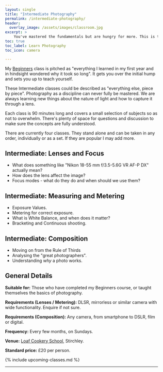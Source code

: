 ```yaml
---
layout: single
title: "Intermediate Photography"
permalink: /intermediate-photography/
header:
  overlay_image: /assets/images/classroom.jpg
excerpt: >
    You've mastered the fundamentals but are hungry for more. This is the next step. 
toc: true
toc_label: Learn Photography
toc_icon: camera

---
```


My [Beginners](/beginners-photography/) class is pitched as "everything I learned in my first year and in hindsight wondered why it took so long". It gets you over the initial hump and sets you up to teach yourself. 

These Intermediate classes could be described as "everything else, piece by piece". Photography as a discipline can never fully be mastered. We are always learning new things about the nature of light and how to capture it through a lens. 

Each class is 90 minutes long and covers a small selection of subjects so as not to overwhelm. There's plenty of space for questions and discussion to make sure the concepts are fully understood. 

There are currently four classes. They stand alone and can be taken in any order, individually or as a set. If they are popular I may add more. 

## Intermediate: Lenses and Focus

- What does something like "Nikon 18-55 mm f/3.5-5.6G VR AF-P DX" actually mean?
- How does the lens affect the image? 
- Focus modes - what do they do and when should we use them?

## Intermediate: Measuring and Metering

- Exposure Values.
- Metering for correct exposure.
- What is White Balance, and when does it matter? 
- Bracketing and Continuous shooting.

## Intermediate: Composition

- Moving on from the Rule of Thirds
- Analysing the "great photographers". 
- Understanding *why* a photo works. 


## General Details

**Suitable for:** Those who have completed my Beginners course, or taught themselves the basics of photography. 

**Requirements (Lenses / Metering):** DLSR, mirrorless or similar camera with wide functionality. Enquire if not sure. 

**Requirements (Composition):** Any camera, from smartphone to DSLR, film or digital. 

**Frequency:** Every few months, on Sundays.

**Venue:** [Loaf Cookery School](http://www.loafonline.co.uk/contact/), Stirchley.

**Standard price:** £20 per person.

{% include upcoming-classes.md %}


***


